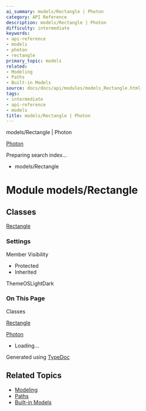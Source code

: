 ```yaml
---
ai_summary: models/Rectangle | Photon
category: API Reference
description: models/Rectangle | Photon
difficulty: intermediate
keywords:
- api-reference
- models
- photon
- rectangle
primary_topic: models
related:
- Modeling
- Paths
- Built-in Models
source: docs/docs/api/modules/models_Rectangle.html
tags:
- intermediate
- api-reference
- models
title: models/Rectangle | Photon
---
```

models/Rectangle | Photon

[Photon](../index.md)




Preparing search index...

* models/Rectangle

# Module models/Rectangle

## Classes

[Rectangle](../classes/models_Rectangle.Rectangle.md)

### Settings

Member Visibility

* Protected
* Inherited

ThemeOSLightDark

### On This Page

Classes

[Rectangle](#rectangle)

[Photon](../index.md)

* Loading...

Generated using [TypeDoc](https://typedoc.org/)

## Related Topics

- [Modeling](../index.md)
- [Paths](../index.md)
- [Built-in Models](../index.md)
